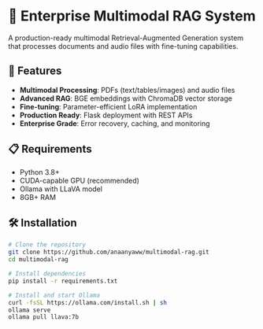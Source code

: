 # 🎯 Enterprise Multimodal RAG System

A production-ready multimodal Retrieval-Augmented Generation system that processes documents and audio files with fine-tuning capabilities.

## 🚀 Features

- **Multimodal Processing**: PDFs (text/tables/images) and audio files
- **Advanced RAG**: BGE embeddings with ChromaDB vector storage
- **Fine-tuning**: Parameter-efficient LoRA implementation
- **Production Ready**: Flask deployment with REST APIs
- **Enterprise Grade**: Error recovery, caching, and monitoring

## 📋 Requirements

- Python 3.8+
- CUDA-capable GPU (recommended)
- Ollama with LLaVA model
- 8GB+ RAM

## 🛠️ Installation

```bash
# Clone the repository
git clone https://github.com/anaanyaww/multimodal-rag.git
cd multimodal-rag

# Install dependencies
pip install -r requirements.txt

# Install and start Ollama
curl -fsSL https://ollama.com/install.sh | sh
ollama serve
ollama pull llava:7b